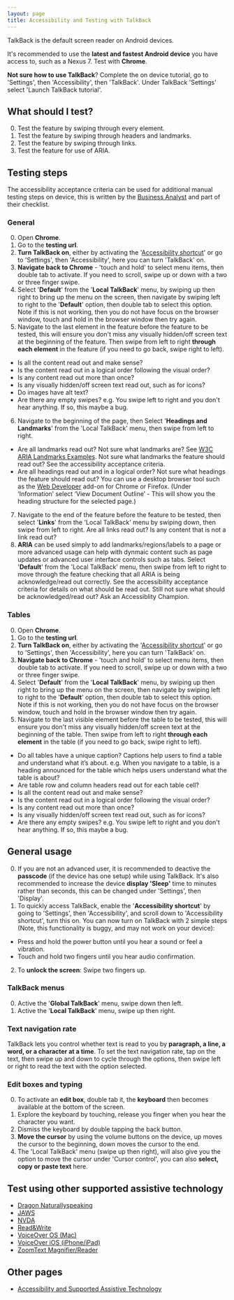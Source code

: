 ```yaml
---
layout: page
title: Accessibility and Testing with TalkBack
---
```


TalkBack is the default screen reader on Android devices. 

It's recommended to use the **latest and fastest Android device** you have access to, such as a Nexus 7. Test with **Chrome**.

**Not sure how to use TalkBack**? Complete the on device tutorial, go to 'Settings', then 'Accessibility', then 'TalkBack'. Under TalkBack 'Settings' select 'Launch TalkBack tutorial'. 

## What should I test?
0. Test the feature by swiping through every element.
1. Test the feature by swiping through headers and landmarks.
2. Test the feature by swiping through links.
2. Test the feature for use of ARIA.

## Testing steps

The accessibility acceptance criteria can be used for additional manual testing steps on device, this is written by the [Business Analyst](accessibility-news-and-business-analysts) and part of their checklist.

### General

0. Open **Chrome**.
1. Go to the **testing url**.
2. **Turn TalkBack on**, either by activating the '[Accessibility shortcut](#accessibility-shortcut)' or go to 'Settings', then 'Accessibility', here you can turn 'TalkBack' on. 
3. **Navigate back to Chrome** - 'touch and hold' to select menu items, then double tab to activate. If you need to scroll, swipe up or down with a two or three finger swipe.
4. Select '**Default**' from the '**Local TalkBack**' menu, by swiping up then right to bring up the menu on the screen, then navigate by swiping left to right to the '**Default**' option, then double tab to select this option. Note if this is not working, then you do not have focus on the browser window, touch and hold in the browser window then try again.
5. Navigate to the last element in the feature before the feature to be tested, this will ensure you don't miss any visually hidden/off screen text at the beginning of the feature. Then swipe from left to right **through each element** in the feature (if you need to go back, swipe right to left). 
- Is all the content read out and make sense? 
- Is the content read out in a logical order following the visual order? 
- Is any content read out more than once?
- Is any visually hidden/off screen text read out, such as for icons?
- Do images have alt text?
- Are there any empty swipes? e.g. You swipe left to right and you don't hear anything. If so, this maybe a bug.
6. Navigate to the beginning of the page, then Select '**Headings and Landmarks**' from the 'Local TalkBack' menu, then swipe from left to right.
- Are all landmarks read out? Not sure what landmarks are? See [W3C ARIA Landmarks Examples](https://w3c.github.io/aria-practices/examples/landmarks/index.html). Not sure what landmarks the feature should read out? See the accessibility acceptance criteria.
- Are all headings read out and in a logical order? Not sure what headings the feature should read out? You can use a desktop browser tool such as the [Web Developer](https://chrome.google.com/webstore/detail/web-developer/bfbameneiokkgbdmiekhjnmfkcnldhhm) add-on for Chrome or Firefox. (Under ‘Information’ select ‘View Document Outline’ - This will show you the heading structure for the selected page.) 
7. Navigate to the end of the feature before the feature to be tested, then select '**Links**' from the 'Local TalkBack' menu by swiping down, then swipe from left to right. Are all links read out? Is any content that is not a link read out?
8. **ARIA** can be used simply to add landmarks/regions/labels to a page or more advanced usage can help with dynmaic content such as page updates or advanced user interface controls such as tabs. Select '**Default**' from the 'Local TalkBack' menu, then swipe from left to right to move through the feature checking that all ARIA is being acknowledge/read out correctly. See the accessibility acceptance criteria for details on what should be read out. Still not sure what should be acknowledged/read out? Ask an Accessiblity Champion.

### Tables

0. Open **Chrome**.
1. Go to the **testing url**.
2. **Turn TalkBack on**, either by activating the '[Accessibility shortcut](#accessibility-shortcut)' or go to 'Settings', then 'Accessibility', here you can turn 'TalkBack' on. 
3. **Navigate back to Chrome** - 'touch and hold' to select menu items, then double tab to activate. If you need to scroll, swipe up or down with a two or three finger swipe.
4. Select '**Default**' from the '**Local TalkBack**' menu, by swiping up then right to bring up the menu on the screen, then navigate by swiping left to right to the '**Default**' option, then double tab to select this option. Note if this is not working, then you do not have focus on the browser window, touch and hold in the browser window then try again.
5. Navigate to the last visible element before the table to be tested, this will ensure you don't miss any visually hidden/off screen text at the beginning of the table. Then swipe from left to right **through each element** in the table (if you need to go back, swipe right to left).
- Do all tables have a unique caption? Captions help users to find a table and understand what it’s about. e.g. When you navigate to a table, is a heading announced for the table which helps users understand what the table is about?
- Are table row and column headers read out for each table cell? 
- Is all the content read out and make sense? 
- Is the content read out in a logical order following the visual order? 
- Is any content read out more than once?
- Is any visually hidden/off screen text read out, such as for icons?
- Are there any empty swipes? e.g. You swipe left to right and you don't hear anything. If so, this maybe a bug.

## General usage

0. If you are not an advanced user, it is recommended to deactive the **passcode** (if the device has one setup) while using TalkBack. It's also recommended to increase the device **display 'Sleep'** time to minutes rather than seconds, this can be changed under 'Settings', then 'Display'.
1. To quickly access TalkBack, enable the '**<a name="accessibility-shortcut"></a>Accessibility shortcut**' by going to 'Settings', then 'Accessibility', and scroll down to 'Accessibility shortcut', turn this on. You can now turn on TalkBack with 2 simple steps (Note, this functionality is buggy, and may not work on your device):
- Press and hold the power button until you hear a sound or feel a vibration.
- Touch and hold two fingers until you hear audio confirmation.
2. To **unlock the screen**: Swipe two fingers up.

### TalkBack menus

0. Active the '**Global TalkBack**' menu, swipe down then left.
1. Active the '**Local TalkBack**' menu, swipe up then right.

### Text navigation rate

TalkBack lets you control whether text is read to you by **paragraph, a line, a word, or a character at a time**. To set the text navigation rate, tap on the text, then swipe up and down to cycle through the options, then swipe left or right to read the text with the option selected.

### Edit boxes and typing

0. To activate an **edit box**, double tab it, the **keyboard** then becomes available at the bottom of the screen.
1. Explore the keyboard by touching, release you finger when you hear the character you want.
2. Dismiss the keyboard by double tapping the back button.
3. **Move the cursor** by using the volume buttons on the device, up moves the cursor to the beginning, down moves the cursor to the end.
4. The 'Local TalkBack' menu (swipe up then right), will also give you the option to move the cursor under 'Cursor control', you can also **select, copy or paste text** here.

## Test using other supported assistive technology

- [Dragon Naturallyspeaking](accessibility-and-testing-with-dragon)
- [JAWS](accessibility-and-testing-with-jaws)
- [NVDA](accessibility-and-testing-with-nvda)
- [Read&Write](accessibility-and-testing-with-read-and-write)
- [VoiceOver OS (Mac)](accessibility-and-testing-with-voiceover-os)
- [VoiceOver iOS (iPhone/iPad)](accessibility-and-testing-with-voiceover-ios)
- [ZoomText Magnifier/Reader](accessibility-and-testing-with-zoomtext)

## Other pages

- [Accessibility and Supported Assistive Technology](accessibility-and-supported-assistive-technology)
